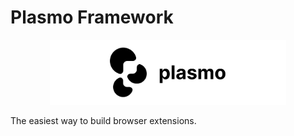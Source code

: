 # Plasmo Framework

<p align="center">
<a href="https://plasmo.com">
<img alt="plasmo logo" width=75% src="plasmo.png" />
</a>
</p>
The easiest way to build browser extensions.
